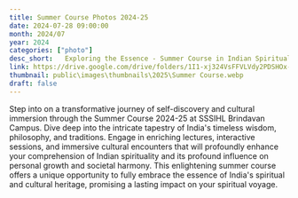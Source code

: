 ```yaml
---
title: Summer Course Photos 2024-25
date: 2024-07-28 09:00:00
month: 2024/07
year: 2024
categories: ["photo"]
desc_short:   Exploring the Essence - Summer Course in Indian Spirituality and Culture
link: https://drive.google.com/drive/folders/1I1-xj324VsFFVLVdy2PDSHOx-jYBM7bg?usp=drive_link
thumbnail: public\images\thumbnails\2025\Summer Course.webp
draft: false
---
```


 Step into on a transformative journey of self-discovery and cultural immersion through the Summer Course 2024-25 at SSSIHL Brindavan Campus. Dive deep into the intricate tapestry of India's timeless wisdom, philosophy, and traditions. Engage in enriching lectures, interactive sessions, and immersive cultural encounters that will profoundly enhance your comprehension of Indian spirituality and its profound influence on personal growth and societal harmony. This enlightening summer course offers a unique opportunity to fully embrace the essence of India's spiritual and cultural heritage, promising a lasting impact on your spiritual voyage.